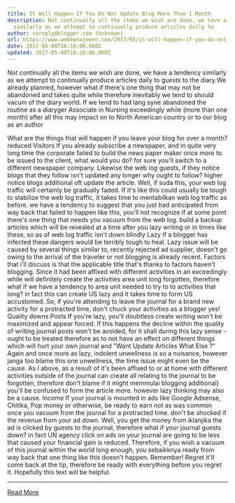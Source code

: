```yaml
---
title: It Will Happen If You Do Not Update Blog More Than 1 Month
description: Not continually all the items we wish are done, we have a tendency
  similarly as we attempt to continually produce articles daily to
author: noreply@blogger.com (Unknown)
url: https://www.webmanajemen.com/2017/05/it-will-happen-if-you-do-not-update.html
date: 2017-05-08T16:18:00.000Z
updated: 2017-05-08T16:18:00.000Z
---
```


Not continually all the items we wish are done, we have a tendency     similarly as we attempt to continually produce articles daily to guests to     the diary.We already planned, however what if there's one thing that may     not be abandoned and takes quite while therefore inevitably we tend to     should vacum of the diary world. 
If we tend to had lang syne abandoned the routine as a diaryger Associate     in Nursing exceedingly while (more than one month) after all this may     impact on to North American country or to our blog as an author 
            
What are the things that will happen if you leave your blog for over a     month? 
    reduced Visitors
If you already subscribe a newspaper, and in quite very long time the     corporate failed to build the news paper maker once more to be issued to     the client, what would you do? for sure you'll switch to a different     newspaper company. Likewise the web log guests, if they notice blogs that     they follow isn't updated any longer why ought to follow? higher notice     blogs additional oft update the article. Well, if suda this, your web log     traffic will certainly be gradually faded. If it's like this could usually     be tough to stabilize the web log traffic, it takes time to mentabilkan web     log traffic as before. we have a tendency to suggest that you just had     anticipated from way back that failed to happen like this, you'll not     recognize if at some point there's one thing that needs you vacuum from the     web log. build a backup articles which will be revealed at a time after you     lazy writing or in times like these, so as of web log traffic isn't down     blindly 
    Lazy
If a blogger has infected these dangers would be terribly tough to heal.     Lazy issue will be caused by several things similar to, recently rejected     ad supplier, doesn't go owing to the arrival of the traveler or not     blogging is already recent. Factors that i'll discuss is that the     applicable title that's thanks to factors haven't blogging. Since it had     been affixed with different activities in an exceedingly while will     definitely create the activities area unit long forgotten, therefore what     if we have a tendency to area unit needed to try to to activities that     long? in fact this can create US lazy and it takes time to form US     accustomed. So, if you're attending to leave the journal for a brand new     activity for a protracted time, don't chuck your activities as a blogger     yes! 
    Quality downs Posts 
If you're lazy, you'll doubtless create writing won't be maximized and     appear forced. If this happens the decline within the quality of writing     journal posts won't be avoided, for it shall during this lazy sense - ought     to be treated therefore as to not have an effect on different things which     will hurt your own journal and 
    "Want Update Articles What Else ?" 
Again and once more as lazy, indolent unwellness is so a nuisance, however     janga too blame this one unwellness, the time issue might even be the     cause. As I above, as a result of it's been affixed to or at home with     different activities outside of the journal can create all relating to the     journal to be forgotten, therefore don't blame if it might memmulai     blogging additional} you'll be confused to form the article more. however     lazy thinking may also be a cause. 
    Income 
If your journal is mounted in ads like Google Adsense, Chitika, Pop money     or otherwise, be ready to earn not as was common once you vacuum from the     journal for a protracted time. don't be shocked if the revenue from your ad     down. Well, you get the money from iklanjika the ad is clicked by guests to     the journal, therefore what if your journal guests down? in fact UN agency     click on ads on your journal are going to be less that caused your     financial gain is reduced. 
Therefore, if you wish a vacuum of this journal within the world long     enough, you sebaikknya ready from way back that one thing like this doesn't     happen. Remember! Regret it'll come back at the tip, therefore be ready     with everything before you regret it. Hopefully this text will be helpful.<hr/> <a href="https://www.webmanajemen.com/2017/05/it-will-happen-if-you-do-not-update.html" rel="follow" class="button" id="read-more">Read More</a>